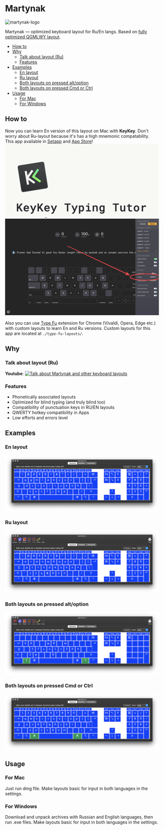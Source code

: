 # Martynak

![martynak-logo](https://user-images.githubusercontent.com/20739202/204145481-724ea7b9-95eb-4e49-978a-13604c46f5b5.png)

Martynak — optimized keyboard layout for Ru/En langs. Based on [fully optimized QGMLWY layout](http://mkweb.bcgsc.ca/carpalx/?full_optimization).

- [How to](#how-to)
- [Why](#why)
  - [Talk about layout (Ru)](#talk-about-layout-ru)
  - [Features](#features)
- [Examples](#examples)
  - [En layout](#en-layout)
  - [Ru layout](#ru-layout)
  - [Both layouts on pressed alt/option](#both-layouts-on-pressed-altoption)
  - [Both layouts on pressed Cmd or Ctrl](#both-layouts-on-pressed-cmd-or-ctrl)
- [Usage](#usage)
  - [For Mac](#for-mac)
  - [For Windows](#for-windows)

## How to

Now you can learn En version of this layout on Mac with **KeyKey**. Don't worry about Ru-layout because it's has a high mnemonic compatability. 
This app available in [Setapp](https://setapp.com/ru/apps/keykey-typing-tutor) and [App Store](https://apps.apple.com/ru/app/keykey-%D0%BA%D0%BB%D0%B0%D0%B2%D0%B8%D0%B0%D1%82%D1%83%D1%80%D0%BD%D1%8B%D0%B9-%D1%82%D1%80%D0%B5%D0%BD%D0%B0%D0%B6%D1%91%D1%80/id1035137927?mt=12)!
![](assets/2021-09-11-11-29-20.png)
![](assets/2021-09-11-11-36-45.png)

Also you can use [Type Fu](https://type-fu.com/) extension for Chrome (Vivaldi, Opera, Edge etc.) with custom layouts to learn En and Ru versions. Custom layouts for this app are located at `./type-fu-layouts/`.

## Why

### Talk about layout (Ru)

**Youtube**: [![Talk about Martynak and other keyboard layouts](https://user-images.githubusercontent.com/20739202/130952667-d39f9f68-cdca-419e-82c9-f811ca25bce3.png)](https://www.youtube.com/watch?v=vXjp7R0G9ws)

### Features

- Phonetically associated layouts
- Optimized for blind typing (and truly blind too)
- Compatibility of punctuation keys in RU/EN layouts
- QWERTY hotkey compatibility in Apps
- Low efforts and errors level

## Examples

### En layout

![](./assets/en-layout.png)

### Ru layout

![](./assets/ru-layout.png)

### Both layouts on pressed alt/option

![](./assets/option-layout.png)

### Both layouts on pressed Cmd or Ctrl 

![](./assets/cmd-layout.png)

## Usage

### For Mac

Just run dmg file. Make layouts basic for input in both languages in the settings.

### For Windows

Download and unpack archives with Russian and English languages, then run .еxe files. Make layouts basic for input in both languages in the settings.

